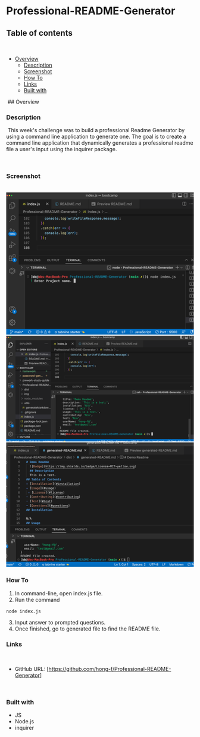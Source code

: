 # Professional-README-Generator
## Table of contents
​
- [Overview](#overview)
  - [Description](#description)
  - [Screenshot](#screenshot)
  - [How To](#how-to)
  - [Links](#links) 
  - [Built with](#built-with)


​
​## Overview
​
### Description
​
This week's challenge was to build a professional Readme Generator by using a command line application to generate one. The goal is to create a command line application that dynamically generates a professional readme file a user's input using the inquirer package.
​

​
### Screenshot
​
![](./img/1.png)
![](./img/2.png)
![](./img/3.png)

### How To
1. In command-line, open index.js file.
2. Run the command
```bash
node index.js
```
3. Input answer to prompted questions.
4. Once finished, go to generated file to find the README file.
​
### Links
​
- GitHub URL: [https://github.com/hong-f/Professional-README-Generator]

​
### Built with
- JS
- Node.js
- inquirer
